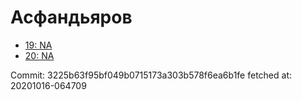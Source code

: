 # Асфандьяров
- [19: NA](19.md)
- [20: NA](20.md)

Commit: 3225b63f95bf049b0715173a303b578f6ea6b1fe
 fetched at: 20201016-064709
